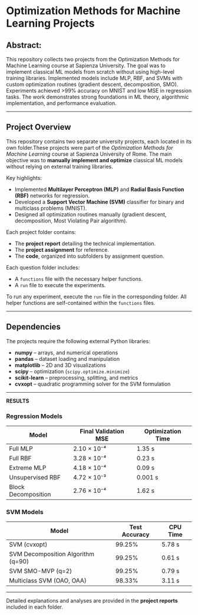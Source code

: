 # Optimization Methods for Machine Learning Projects

## Abstract:
This repository collects two projects from the Optimization Methods for Machine Learning course at Sapienza University.
The goal was to implement classical ML models from scratch without using high-level training libraries.
Implemented models include MLP, RBF, and SVMs with custom optimization routines (gradient descent, decomposition, SMO).
Experiments achieved >99% accuracy on MNIST and low MSE in regression tasks.
The work demonstrates strong foundations in ML theory, algorithmic implementation, and performance evaluation.

---

## Project Overview

This repository contains two separate university projects, each located in its own folder.These projects were part of the *Optimization Methods for Machine Learning* course at Sapienza University of Rome. The main objective was to **manually implement and optimize** classical ML models without relying on external training libraries.

Key highlights:
   - Implemented **Multilayer Perceptron (MLP)** and **Radial Basis Function (RBF)** networks for regression.
   - Developed a **Support Vector Machine (SVM)** classifier for binary and multiclass problems (MNIST).
   - Designed all optimization routines manually (gradient descent, decomposition, Most Violating Pair algorithm).

Each project folder contains:
   - The **project report** detailing the technical implementation.
   - The **project assignment** for reference.
   - The **code**, organized into subfolders by assignment question.

Each question folder includes:
   - A `functions` file with the necessary helper functions.
   - A `run` file to execute the experiments.

To run any experiment, execute the `run` file in the corresponding folder. All helper functions are self-contained within the `functions` files.

---

## Dependencies

The projects require the following external Python libraries:
   - **numpy** – arrays, and numerical operations  
   - **pandas** – dataset loading and manipulation
   - **matplotlib** – 2D and 3D visualizations
   - **scipy** – optimization (`scipy.optimize.minimize`)  
   - **scikit-learn** – preprocessing, splitting, and metrics  
   - **cvxopt** – quadratic programming solver for the SVM formulation  

---

**RESULTS**

### Regression Models

| Model              | Final Validation MSE | Optimization Time |
|--------------------|----------------------|-------------------|
| Full MLP           | 2.10 × 10⁻⁴          | 1.35 s            |
| Full RBF           | 3.28 × 10⁻⁴          | 0.23 s            |
| Extreme MLP        | 4.18 × 10⁻⁴          | 0.09 s            |
| Unsupervised RBF   | 4.72 × 10⁻³          | 0.001 s           |
| Block Decomposition| 2.76 × 10⁻⁴          | 1.62 s            |

### SVM Models
| Model                              | Test Accuracy | CPU Time |
|------------------------------------|---------------|----------|
| SVM (cvxopt)                       | 99.25%        | 5.78 s   |
| SVM Decomposition Algorithm (q=90) | 99.25%        | 0.61 s   |
| SVM SMO-MVP (q=2)                  | 99.25%        | 0.79 s   |
| Multiclass SVM (OAO, OAA)          | 98.33%        | 3.11 s   |

---

Detailed explanations and analyses are provided in the **project reports** included in each folder.
